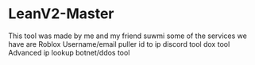 # LeanV2-Master
This tool was made by me and my friend suwmi  some of the services we have are  Roblox Username/email puller id to ip discord tool  dox tool Advanced ip lookup botnet/ddos tool
